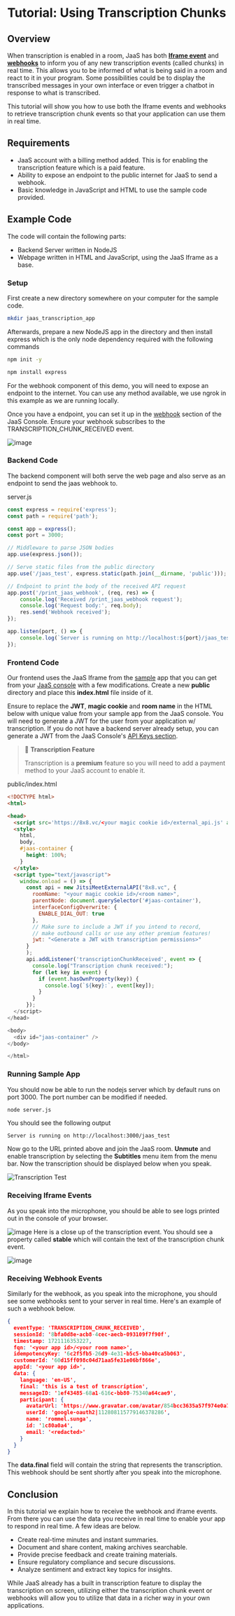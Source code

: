 # Tutorial: Using Transcription Chunks

## Overview

When transcription is enabled in a room, JaaS has both **[Iframe event](https://jitsi.github.io/handbook/docs/dev-guide/dev-guide-iframe-events/#transcriptionchunkreceived)** and **[webhooks](/jaas/docs/webhooks-payload#transcription_chunk_received)** to inform you of any new transcription events (called chunks) in real time. This allows you to be informed of what is being said in a room and react to it in your program. Some possibilities could be to display the transcribed messages in your own interface or even trigger a chatbot in response to what is transcribed.

This tutorial will show you how to use both the Iframe events and webhooks to retrieve transcription chunk events so that your application can use them in real time.

## Requirements

* JaaS account with a billing method added. This is for enabling the transcription feature which is a paid feature.
* Ability to expose an endpoint to the public internet for JaaS to send a webhook.
* Basic knowledge in JavaScript and HTML to use the sample code provided.

## Example Code

The code will contain the following parts:

* Backend Server written in NodeJS
* Webpage written in HTML and JavaScript, using the JaaS Iframe as a base.

### Setup

First create a new directory somewhere on your computer for the sample code.

```bash
mkdir jaas_transcription_app

```

Afterwards, prepare a new NodeJS app in the directory and then install express which is the only node dependency required with the following commands

```bash
npm init -y

npm install express

```

For the webhook component of this demo, you will need to expose an endpoint to the internet. You can use any method available, we use ngrok in this example as we are running locally.

Once you have a endpoint, you can set it up in the [webhook](jaas-console-webhooks) section of the JaaS Console. Ensure your webhook subscribes to the TRANSCRIPTION_CHUNK_RECEIVED event.

![image](../images/30a4fbc-Screenshot_2024-07-16_at_6.40.30_PM.png)

### Backend Code

The backend component will both serve the web page and also serve as an endpoint to send the jaas webhook to.

server.js

```javascript
const express = require('express');
const path = require('path');

const app = express();
const port = 3000;

// Middleware to parse JSON bodies
app.use(express.json());

// Serve static files from the public directory
app.use('/jaas_test', express.static(path.join(__dirname, 'public')));

// Endpoint to print the body of the received API request
app.post('/print_jaas_webhook', (req, res) => {
    console.log('Received /print_jaas_webhook request');
    console.log('Request body:', req.body);
    res.send('Webhook received');
});

app.listen(port, () => {
    console.log(`Server is running on http://localhost:${port}/jaas_test`);
});

```

### Frontend Code

Our frontend uses the JaaS Iframe from the [sample](jaas-console-my-sample-app) app that you can get from your [JaaS console](https://jaas.8x8.vc/#/) with a few modifications. Create a new **public** directory and place this **index.html** file inside of it.

Ensure to replace the **JWT**, **magic cookie** and **room name** in the HTML below with unique value from your sample app from the JaaS console. You will need to generate a JWT for the user from your application w/ transcription. If you do not have a backend server already setup, you can generate a JWT from the JaaS Console's [API Keys section](https://jaas.8x8.vc/#/apikeys).

> 📘 **Transcription Feature**
>
> Transcription is a **premium** feature so you will need to add a payment method to your JaaS account to enable it.
>
>

public/index.html

```html
<!DOCTYPE html>
<html>

<head>
  <script src='https://8x8.vc/<your magic cookie id>/external_api.js' async></script>
  <style>
    html,
    body,
    #jaas-container {
      height: 100%;
    }
  </style>
  <script type="text/javascript">
    window.onload = () => {
      const api = new JitsiMeetExternalAPI("8x8.vc", {
        roomName: "<your magic cookie id>/<room name>",
        parentNode: document.querySelector('#jaas-container'),
        interfaceConfigOverwrite: {
          ENABLE_DIAL_OUT: true
        },
        // Make sure to include a JWT if you intend to record,
        // make outbound calls or use any other premium features!
        jwt: "<Generate a JWT with transcription permissions>"
      }
      );
      api.addListener('transcriptionChunkReceived', event => {
        console.log("Transcription chunk received:");
        for (let key in event) {
          if (event.hasOwnProperty(key)) {
            console.log(`${key}:`, event[key]);
          }
        }
      });
  </script>
</head>

<body>
  <div id="jaas-container" />
</body>

</html>

```

### Running Sample App

You should now be able to run the nodejs server which by default runs on port 3000. The port number can be modified if needed.

```bash
node server.js

```

You should see the following output

```text
Server is running on http://localhost:3000/jaas_test

```

Now go to the URL printed above and join the JaaS room. **Unmute** and enable transcription by selecting the **Subtitles** menu item from the menu bar. Now the transcription should be displayed below when you speak.

![Transcription Test](../images/c652253-Transcription_Test.gif)

### Receiving Iframe Events

As you speak into the microphone, you should be able to see logs printed out in the console of your browser.

![image](../images/a5661e7-Screenshot_2024-07-16_at_6.32.00_PM.png)
Here is a close up of the transcription event. You should see a property called **stable** which will contain the text of the transcription chunk event.

![image](../images/7be0326-image.png)

### Receiving Webhook Events

Similarly for the webhook, as you speak into the microphone, you should see some webhooks sent to your server in real time. Here's an example of such a webhook below.

```json
{
  eventType: 'TRANSCRIPTION_CHUNK_RECEIVED',
  sessionId: '8bfa0d8e-acb8-4cec-aecb-093109f7f90f',
  timestamp: 1721116353227,
  fqn: '<your app id>/<your room name>',
  idempotencyKey: '6c2f5fb5-26d9-4e31-b5c5-bba40ca5b063',
  customerId: '60d15ff098c04d71aa5fe31e06bf866e',
  appId: '<your app id>',
  data: {
    language: 'en-US',
    final: 'this is a test of transcription',
    messageID: '1ef43485-68a1-616c-bb80-75340a64cae9',
    participant: {
      avatarUrl: 'https://www.gravatar.com/avatar/854bcc3635a57f974e0a7c5b77d182ca?d=wavatar&size=200',
      userId: 'google-oauth2|112808115779146378286',
      name: 'rommel.sunga',
      id: '1c80a0a4',
      email: '<redacted>'
    }
  }
}

```

The **data.final** field will contain the string that represents the transcription. This webhook should be sent shortly after you speak into the microphone.

## Conclusion

In this tutorial we explain how to receive the webhook and iframe events. From there you can use the data you receive in real time to enable your app to respond in real time. A few ideas are below.

* Create real-time minutes and instant summaries.
* Document and share content, making archives searchable.
* Provide precise feedback and create training materials.
* Ensure regulatory compliance and secure discussions.
* Analyze sentiment and extract key topics for insights.

While JaaS already has a built in transcription feature to display the transcription on screen, utilizing either the transcription chunk event or webhooks will allow you to utilize that data in a richer way in your own applications.
